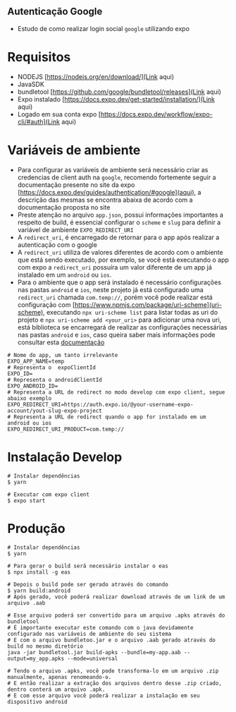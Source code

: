 ## Autenticação Google

- Estudo de como realizar login social `google` utilizando expo

# Requisitos

- NODEJS [https://nodejs.org/en/download/](Link aqui)
- JavaSDK
- bundletool [https://github.com/google/bundletool/releases](Link aqui)
- Expo instalado [https://docs.expo.dev/get-started/installation/](Link aqui)
- Logado em sua conta expo [https://docs.expo.dev/workflow/expo-cli/#auth](Link aqui)

# Variáveis de ambiente

- Para configurar as variáveis de ambiente será necessário criar as credencias de client auth na `google`,
  recomendo fortemente seguir a documentação presente no site da expo [https://docs.expo.dev/guides/authentication/#google](aqui), a descrição das mesmas se encontra abaixa de acordo com a documentação proposta no site
- Preste atenção no arquivo `app.json`, possui informações importantes a respeito de build, é essencial configurar o `scheme` e `slug` para definir a variável de ambiente `EXPO_REDIRECT_URI`
- A `redirect_uri`, é encarregado de retornar para o app após realizar a autenticação com o google
- A `redirect_uri` utiliza de valores diferentes de acordo com o ambiente que está sendo executado, por exemplo, se você está executando o app com expo a `redirect_uri` possuíra um valor diferente de um app já instalado em um `android` ou `ios`.
- Para o ambiente que o app será instalado é necessário configurações nas pastas `android` e `ios`, neste projeto já está configurado uma `redirect_uri` chamada `com.temp://`, porém você pode realizar está configuração com [https://www.npmjs.com/package/uri-scheme](uri-scheme), executando `npx uri-scheme list` para listar todas as uri do projeto e `npx uri-scheme add <your_uri>` para adicionar uma nova uri, está biblioteca se encarregará de realizar as configurações necessárias nas pastas `android` e `ios`, caso queira saber mais informações pode consultar esta [documentação](https://github.com/expo/expo/tree/main/packages/expo-auth-session#configuration)

```shell
# Nome do app, um tanto irrelevante
EXPO_APP_NAME=temp
# Representa o  expoClientId
EXPO_ID=
# Representa o androidClientId
EXPO_ANDROID_ID=
# Representa a URL de redirect no modo develop com expo client, segue abaixo exemplo
EXPO_REDIRECT_URI=https://auth.expo.io/@your-username-expo-account/yout-slug-expo-project
# Representa a URL de redirect quando o app for instalado em um android ou ios
EXPO_REDIRECT_URI_PRODUCT=com.temp://
```

# Instalação Develop

```shell
# Instalar dependências
$ yarn

# Executar com expo client
$ expo start

```

# Produção

```shell
# Instalar dependências
$ yarn

# Para gerar o build será necessário instalar o eas
$ npx install -g eas

# Depois o build pode ser gerado através do comando
$ yarn build:android
# Após gerado, você poderá realizar download através de um link de um arquivo .aab

# Esse arquivo poderá ser convertido para um arquivo .apks através do bundletool
# É importante executar este comando com o java devidamente configurado nas variáveis de ambiente do seu sistema
# E com o arquivo bundletoo.jar e o arquivo .aab gerado através do build no mesmo diretório
java -jar bundletool.jar build-apks --bundle=my-app.aab --output=my_app.apks --mode=universal

# Tendo o arquivo .apks, você pode transforma-lo em um arquivo .zip manualmente, apenas renomeando-o.
# E então realizar a extração dos arquivos dentro desse .zip criado, dentro conterá um arquivo .apk.
# E com esse arquivo você poderá realizar a instalação em seu dispositivo android


```
